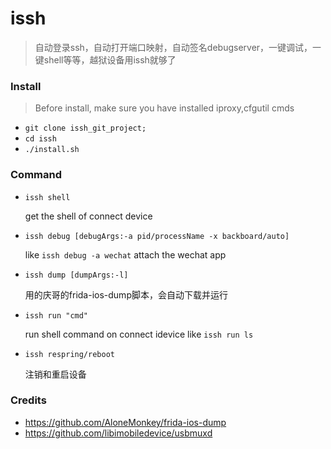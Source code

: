 # issh
> 自动登录ssh，自动打开端口映射，自动签名debugserver，一键调试，一键shell等等，越狱设备用issh就够了



### Install

> Before install, make sure you have installed iproxy,cfgutil cmds

- `git clone issh_git_project;`
- `cd issh`
- `./install.sh`

### Command

- `issh shell`

  get the shell of connect device

- `issh debug [debugArgs:-a pid/processName -x backboard/auto]`

  like `issh debug -a wechat` attach the wechat app

- `issh dump [dumpArgs:-l]`

  用的庆哥的frida-ios-dump脚本，会自动下载并运行

- `issh run "cmd"`

  run shell command on connect idevice like `issh run ls`

- `issh respring/reboot`

  注销和重启设备

### Credits

- https://github.com/AloneMonkey/frida-ios-dump
- https://github.com/libimobiledevice/usbmuxd

